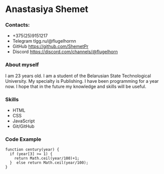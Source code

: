 # Anastasiya Shemet 
### Contacts:
* +375(25)9151217
* Telegram tlgg.ru/@flugelhornn 
* GitHub https://github.com/ShemetPr
* Discord https://discord.com/channels/@flugelhorn
### About myself
I am 23 years old. I am a student of the Belarusian State Technological University. My specialty is Publishing. I have been programming for a year now. I hope that in the future my knowledge and skills will be useful.
### Skills
* HTML
* CSS
* JavaScript
* Git/GitHub
### Code Example
```
function century(year) {
  if (year[3] >= 1) {
    return Math.ceil(year/100)+1;
  }  else return Math.ceil(year/100);
}
```
